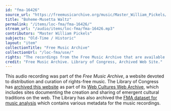```yaml
---
id: "fma-16426"
source_url: "https://freemusicarchive.org/music/Master_William_Pickels/Antique_Phonograph_Music_Program_09232008/Master_William_Pickels_-_Boheme-Musetta_Waltzmp3_1290"
title: "Boheme-Musetta Waltz"
permalink: "/items/loc-fma/fma-16426/"
stream_url: "/audio/items/loc-fma/fma-16426.mp3"
contributors: "Master William Pickels"
subjects: "Old-Time / Historic"
layout: "item"
collectionTitle: "Free Music Archive"
collectionUrl: "/loc-fma/use/"
rights: "The recordings from the Free Music Archive that are available on Citizen DJ have a CC0 1.0 Universal License (Public Domain Dedication) which means you can copy, modify, distribute and perform the work, even for commercial purposes, all without asking permission."
credit: "Free Music Archive. Library of Congress, Archived Web Site."
---
```


This audio recording was part of the _Free Music Archive_, a website devoted to distribution and curation of rights-free music. The Library of Congress has [archived this website](https://www.loc.gov/item/lcwaN0026492/) as part of its [Web Cultures Web Archive](https://www.loc.gov/collections/web-cultures-web-archive/about-this-collection/), which includes sites documenting the creation and sharing of emergent cultural traditions on the web. The Library has also archived the [FMA dataset for music analysis](https://catalog.loc.gov/vwebv/search?searchCode=LCCN&searchArg=2018655052&searchType=1&permalink=y) which contains various metadata for the music recordings.
